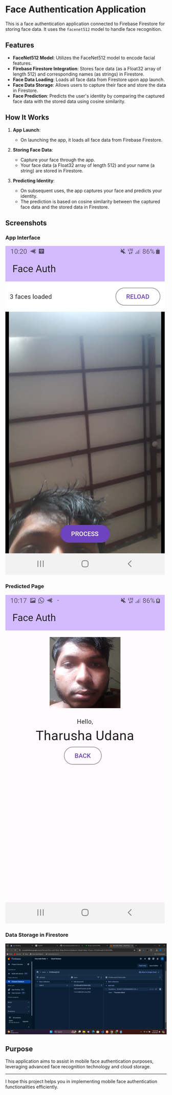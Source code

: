 # Face Authentication Application

This is a face authentication application connected to Firebase Firestore for storing face data. It uses the `facenet512` model to handle face recognition.

## Features

- **FaceNet512 Model**: Utilizes the FaceNet512 model to encode facial features.
- **Firebase Firestore Integration**: Stores face data (as a Float32 array of length 512) and corresponding names (as strings) in Firestore.
- **Face Data Loading**: Loads all face data from Firestore upon app launch.
- **Face Data Storage**: Allows users to capture their face and store the data in Firestore.
- **Face Prediction**: Predicts the user's identity by comparing the captured face data with the stored data using cosine similarity.

## How It Works

1. **App Launch**: 
   - On launching the app, it loads all face data from Firebase Firestore.
   
2. **Storing Face Data**:
   - Capture your face through the app.
   - Your face data (a Float32 array of length 512) and your name (a string) are stored in Firestore.

3. **Predicting Identity**:
   - On subsequent uses, the app captures your face and predicts your identity.
   - The prediction is based on cosine similarity between the captured face data and the stored data in Firestore.

## Screenshots

### App Interface
![App Interface](screenshots/01.jpg)

### Predicted Page
![Predicted Page](screenshots/02.jpg)

### Data Storage in Firestore
![Data Storage in Firestore](screenshots/03.png)

## Purpose

This application aims to assist in mobile face authentication purposes, leveraging advanced face recognition technology and cloud storage.

---

I hope this project helps you in implementing mobile face authentication functionalities efficiently.
